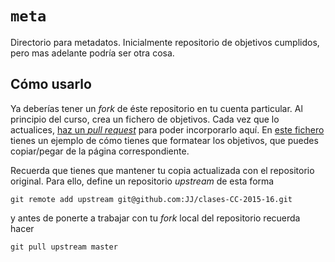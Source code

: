 `meta`
======

Directorio para metadatos. Inicialmente repositorio de objetivos
cumplidos, pero mas adelante podría ser otra cosa.

## Cómo usarlo

Ya deberías tener un *fork* de éste repositorio en tu cuenta
particular. Al principio del curso, crea un fichero de objetivos. Cada
vez que lo actualices,
[haz un *pull request*](http://aprendegit.com/que-es-un-pull-request/)
para poder incorporarlo aquí. En [este fichero](JJ.md) tienes un
ejemplo de cómo tienes que formatear los objetivos, que puedes
copiar/pegar de la página correspondiente.

Recuerda que tienes que mantener tu copia actualizada con el
repositorio original. Para ello, define un repositorio *upstream* de
esta forma

	git remote add upstream git@github.com:JJ/clases-CC-2015-16.git

y antes de ponerte a trabajar con tu *fork* local del repositorio
recuerda hacer

	git pull upstream master




